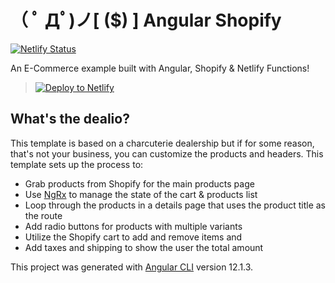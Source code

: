 # （ ﾟ Дﾟ)ノ[ ($) ] Angular Shopify

[![Netlify Status](https://api.netlify.com/api/v1/badges/4ca9ef0e-e6b5-43e3-90ce-c5296ab74bba/deploy-status)](https://app.netlify.com/sites/angular-shopify/deploys)


An E-Commerce example built with Angular, Shopify & Netlify Functions!


> [![Deploy to Netlify](https://www.netlify.com/img/deploy/button.svg)](https://app.netlify.com/start/deploy?repository=https://github.com/tzmanics/angular-shopify&utm_source=blog&utm_medium=ng-shopify-tzm&utm_campaign=devex)

## What's the dealio?

This template is based on a charcuterie dealership but if for some reason, that's not your business, you can customize the products and headers. This template sets up the process to:

- Grab products from Shopify for the main products page
- Use [NgRx](https://ngrx.io/) to manage the state of the cart & products list
- Loop through the products in a details page that uses the product title as the route
- Add radio buttons for products with multiple variants
- Utilize the Shopify cart to add and remove items and
- Add taxes and shipping to show the user the total amount

This project was generated with [Angular CLI](https://github.com/angular/angular-cli) version 12.1.3.
